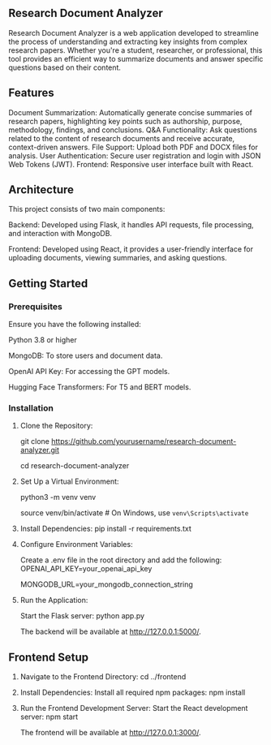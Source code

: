 ## Research Document Analyzer

Research Document Analyzer is a web application developed to streamline the process of understanding and extracting key insights from complex research papers. Whether you're a student, researcher, or professional, this tool provides an efficient way to summarize documents and answer specific questions based on their content.

## Features
Document Summarization: Automatically generate concise summaries of research papers, highlighting key points such as authorship, purpose, methodology, findings, and conclusions.
Q&A Functionality: Ask questions related to the content of research documents and receive accurate, context-driven answers.
File Support: Upload both PDF and DOCX files for analysis.
User Authentication: Secure user registration and login with JSON Web Tokens (JWT).
Frontend: Responsive user interface built with React.

## Architecture
This project consists of two main components:

Backend: Developed using Flask, it handles API requests, file processing, and interaction with MongoDB.

Frontend: Developed using React, it provides a user-friendly interface for uploading documents, viewing summaries, and asking questions.

## Getting Started
### Prerequisites
Ensure you have the following installed:

Python 3.8 or higher

MongoDB: To store users and document data.

OpenAI API Key: For accessing the GPT models.

Hugging Face Transformers: For T5 and BERT models.

### Installation
1. Clone the Repository:

   git clone https://github.com/yourusername/research-document-analyzer.git

   cd research-document-analyzer

3. Set Up a Virtual Environment:

   python3 -m venv venv

   source venv/bin/activate   # On Windows, use `venv\Scripts\activate`

4. Install Dependencies:
   pip install -r requirements.txt

5. Configure Environment Variables:

   Create a .env file in the root directory and add the following:
   OPENAI_API_KEY=your_openai_api_key

   MONGODB_URL=your_mongodb_connection_string

7. Run the Application:

   Start the Flask server:
   python app.py

   The backend will be available at http://127.0.0.1:5000/.

## Frontend Setup

1. Navigate to the Frontend Directory:
   cd ../frontend

3. Install Dependencies:
   Install all required npm packages:
   npm install

5. Run the Frontend Development Server:
   Start the React development server:
   npm start

   The frontend will be available at http://127.0.0.1:3000/.












